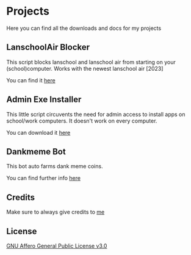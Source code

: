 # Projects

Here you can find all the downloads and docs for my projects

## LanschoolAir Blocker

This script blocks lanschool and lanschool air from starting on your (school)computer. Works with the newest lanschool air [2023]

You can find it [here](https://github.com/iwannet/Projects/tree/main/Lanschool_stop#lanschoolair-blocker)

## Admin Exe Installer
This little script circuvents the need for admin access to install apps on school/work computers. It doesn't work on every computer. 

You can download it [here](https://github.com/iwannet/Projects/blob/main/Admin_exe_installer/README.md#admin-exe-installer)


## Dankmeme Bot

This bot auto farms dank meme coins.

You can find further info [here](https://github.com/iwannet/Projects/blob/main/Dankmeme_bot/README.md#dankmeme_bot)

## Credits

Make sure to always give credits to [me](https://iwannet.github.io/)

## License

[GNU Affero General Public License v3.0](https://github.com/iwannet/Projects/blob/main/LICENSE.md)
